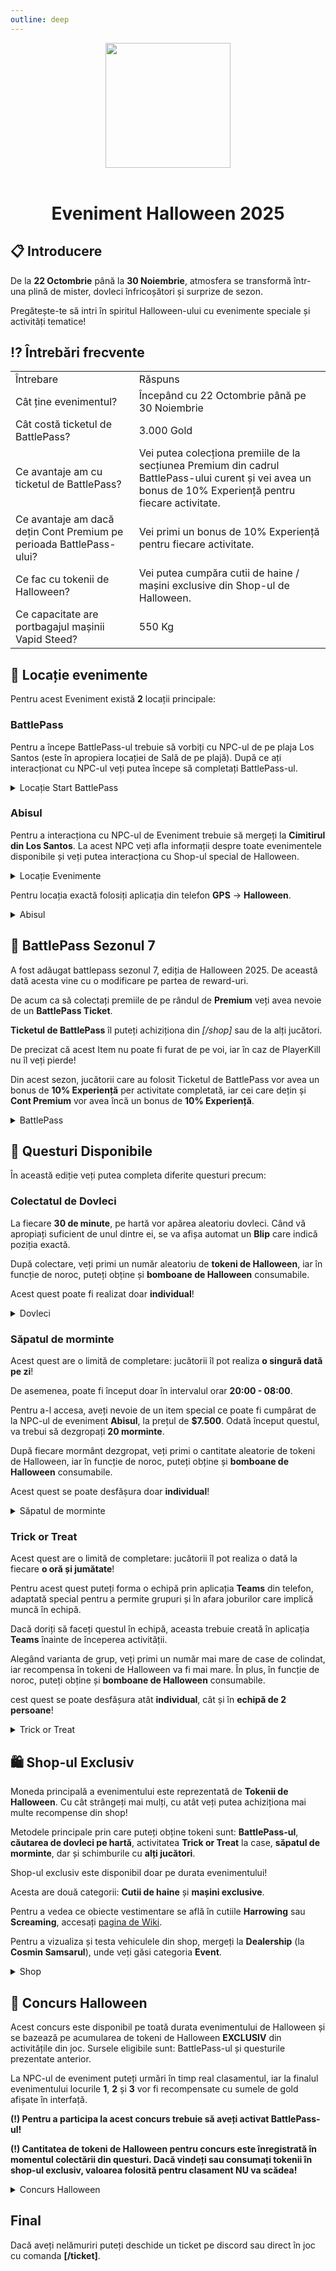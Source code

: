 ```yaml
---
outline: deep
---
```


<center>
<img src="https://i.imgur.com/yvJcKJC.png" style="width:200px; height:200px;" />
</center>
<br />

# <p align="center"> Eveniment Halloween 2025 </p>

## 📋 Introducere

De la **22 Octombrie** până la **30 Noiembrie**, atmosfera se transformă într-una plină de mister, dovleci înfricoșători și surprize de sezon. 

Pregătește-te să intri în spiritul Halloween-ului cu evenimente speciale și activități tematice!

## ⁉️ Întrebări frecvente

<table>
    <tr>
        <td>Întrebare</td>
        <td>Răspuns</td>
    </tr>
    <tr>
        <td>Cât ține evenimentul?</td>
        <td>Începând cu 22 Octombrie până pe 30 Noiembrie</td>
    </tr>
      <tr>
        <td>Cât costă ticketul de BattlePass?</td>
        <td>3.000 Gold</td>
    </tr>
      <tr>
        <td>Ce avantaje am cu ticketul de BattlePass?</td>
        <td>Vei putea colecționa premiile de la secțiunea Premium din cadrul BattlePass-ului curent și vei avea un bonus de 10% Experiență pentru fiecare activitate.</td>
    </tr>
    <tr>
        <td>Ce avantaje am dacă dețin Cont Premium pe perioada BattlePass-ului?</td>
        <td>Vei primi un bonus de 10% Experiență pentru fiecare activitate.</td>
    </tr>
    <tr>
        <td>Ce fac cu tokenii de Halloween?</td>
        <td>Vei putea cumpăra cutii de haine / mașini exclusive din Shop-ul de Halloween.</td>
    </tr>
    <tr>
        <td>Ce capacitate are portbagajul mașinii Vapid Steed?</td>
        <td>550 Kg</td>
    </tr>
</table>

## 📍 Locație evenimente

Pentru acest Eveniment există **2** locații principale:

### BattlePass

Pentru a începe BattlePass-ul trebuie să vorbiți cu NPC-ul de pe plaja Los Santos (este în apropiera locației de Sală de pe plajă). După ce ați interacționat cu NPC-ul veți putea începe să completați BattlePass-ul.

<details>
  <summary>Locație Start BattlePass</summary>
  <img src="https://assets.b-zone.ro/wiki/hallowen-bp-location.png" alt="BP">
</details>

### Abisul

Pentru a interacționa cu NPC-ul de Eveniment trebuie să mergeți la **Cimitirul din Los Santos**. La acest NPC veți afla informații despre toate evenimentele disponibile și veți putea interacționa cu Shop-ul special de Halloween.

<details>
  <summary>Locație Evenimente</summary>
  <img src="https://assets.b-zone.ro/wiki/halloween-location.jpeg" alt="BP">
</details>

Pentru locația exactă folosiți aplicația din telefon **GPS** -> **Halloween**.

<details>
  <summary>Abisul</summary>
  <img src="https://assets.b-zone.ro/wiki/abisul.png" alt="BP">
</details>

## 🎫 BattlePass Sezonul 7

A fost adăugat battlepass sezonul 7, ediția de Halloween 2025. De această dată acesta vine cu o modificare pe partea de reward-uri.

De acum ca să colectați premiile de pe rândul de **Premium** veți avea nevoie de un **BattlePass Ticket**.

**Ticketul de BattlePass** îl puteți achiziționa din *[/shop]* sau de la alți jucători.

De precizat că acest Item nu poate fi furat de pe voi, iar în caz de PlayerKill nu îl veți pierde!

Din acest sezon, jucătorii care au folosit Ticketul de BattlePass vor avea un bonus de **10% Experiență** per activitate completată, iar cei care dețin și **Cont Premium** vor avea încă un bonus de **10% Experiență**.

<details>
  <summary>BattlePass</summary>
  <img src="https://assets.b-zone.ro/wiki/bp.png" alt="BP">
</details>

## 🎃 Questuri Disponibile

În această ediție veți putea completa diferite questuri precum:

### Colectatul de Dovleci

La fiecare **30 de minute**, pe hartă vor apărea aleatoriu dovleci. Când vă apropiați suficient de unul dintre ei, se va afișa automat un **Blip** care indică poziția exactă.

După colectare, veți primi un număr aleatoriu de **tokeni de Halloween**, iar în funcție de noroc, puteți obține și **bomboane de Halloween** consumabile.

Acest quest poate fi realizat doar **individual**!

<details>
  <summary>Dovleci</summary>
  <img src="https://assets.b-zone.ro/wiki/pumpkin.png" alt="BP">
</details>

### Săpatul de morminte

Acest quest are o limită de completare: jucătorii îl pot realiza **o singură dată pe zi**!

De asemenea, poate fi început doar în intervalul orar **20:00 - 08:00**.

Pentru a-l accesa, aveți nevoie de un item special ce poate fi cumpărat de la NPC-ul de eveniment **Abisul**, la prețul de **$7.500**. Odată început questul, va trebui să dezgropați **20 morminte**.

După fiecare mormânt dezgropat, veți primi o cantitate aleatorie de tokeni de Halloween, iar în funcție de noroc, puteți obține și **bomboane de Halloween** consumabile.

Acest quest se poate desfășura doar **individual**!

<details>
  <summary>Săpatul de morminte</summary>
  <img src="https://assets.b-zone.ro/wiki/digging-up.png" alt="BP">
</details>

### Trick or Treat

Acest quest are o limită de completare: jucătorii îl pot realiza o dată la fiecare **o oră și jumătate**!

Pentru acest quest puteți forma o echipă prin aplicația **Teams** din telefon, adaptată special pentru a permite grupuri și în afara joburilor care implică muncă în echipă.

Dacă doriți să faceți questul în echipă, aceasta trebuie creată în aplicația **Teams** înainte de începerea activității.

Alegând varianta de grup, veți primi un număr mai mare de case de colindat, iar recompensa în tokeni de Halloween va fi mai mare. În plus, în funcție de noroc, puteți obține și **bomboane de Halloween** consumabile.

cest quest se poate desfășura atât **individual**, cât și în **echipă de 2 persoane**!

<details>
  <summary>Trick or Treat</summary>
  <img src="https://assets.b-zone.ro/wiki/trick-or-treat.png" alt="BP">
</details>

## 🛍️ Shop-ul Exclusiv

Moneda principală a evenimentului este reprezentată de **Tokenii de Halloween**. Cu cât strângeți mai mulți, cu atât veți putea achiziționa mai multe recompense din shop!

Metodele principale prin care puteți obține tokeni sunt: **BattlePass-ul**, **căutarea de dovleci pe hartă**, activitatea **Trick or Treat** la case, **săpatul de morminte**, dar și schimburile cu **alți jucători**.

Shop-ul exclusiv este disponibil doar pe durata evenimentului!

Acesta are două categorii: **Cutii de haine** și **mașini exclusive**.

Pentru a vedea ce obiecte vestimentare se află în cutiile **Harrowing** sau **Screaming**, accesați [pagina de Wiki](https://b-zone-gta-v.github.io/B-Zone-GTA-V-Wiki/server/info/clothing-case.html).

Pentru a vizualiza și testa vehiculele din shop, mergeți la **Dealership** (la **Cosmin Samsarul**), unde veți găsi categoria **Event**.

<details>
  <summary>Shop</summary>
  <img src="https://assets.b-zone.ro/wiki/shop.png" alt="BP">
</details>

## 🎃 Concurs Halloween

Acest concurs este disponibil pe toată durata evenimentului de Halloween și se bazează pe acumularea de tokeni de Halloween **EXCLUSIV** din activitățile din joc. Sursele eligibile sunt: BattlePass-ul și questurile prezentate anterior.

La NPC-ul de eveniment puteți urmări în timp real clasamentul, iar la finalul evenimentului locurile **1**, **2** și **3** vor fi recompensate cu sumele de gold afișate în interfață.

**(!) Pentru a participa la acest concurs trebuie să aveți activat BattlePass-ul!**

**(!) Cantitatea de tokeni de Halloween pentru concurs este înregistrată în momentul colectării din questuri. Dacă vindeți sau consumați tokenii în shop-ul exclusiv, valoarea folosită pentru clasament NU va scădea!**

<details>
  <summary>Concurs Halloween</summary>
  <img src="https://assets.b-zone.ro/wiki/halloween-contest.png" alt="BP">
</details>

## Final

Dacă aveți nelămuriri puteți deschide un ticket pe discord sau direct în joc cu comanda **[/ticket]**.